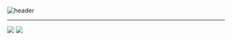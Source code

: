![header](https://capsule-render.vercel.app/api?type=venom&height=300&color=gradient&text=I'm%20just...%20just%20a%20developer.&fontSize=35&fontColor=f08080)

---
<img src="https://github-readme-stats.vercel.app/api?username=Doneformee">
<img src="https://github-readme-stats.vercel.app/api/top-langs/?username=Doneformee&layout=compact">
